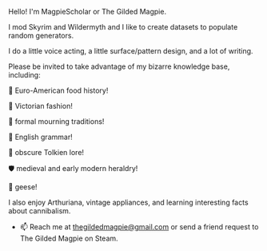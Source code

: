Hello!  I'm MagpieScholar or The Gilded Magpie.  


I mod Skyrim and Wildermyth and I like to create datasets to populate random generators.  


I do a little voice acting, a little surface/pattern design, and a lot of writing.



Please be invited to take advantage of my bizarre knowledge base, including:

🍞 Euro-American food history!

👒 Victorian fashion!

🖤 formal mourning traditions!

📖 English grammar!

🌳 obscure Tolkien lore!

🛡️ medieval and early modern heraldry!

🦢 geese!



I also enjoy Arthuriana, vintage appliances, and learning interesting facts about cannibalism.

- 📫 Reach me at thegildedmagpie@gmail.com or send a friend request to The Gilded Magpie on Steam.

<!---
MagpieScholar/MagpieScholar is a ✨ special ✨ repository because its `README.md` (this file) appears on your GitHub profile.
You can click the Preview link to take a look at your changes.
--->
